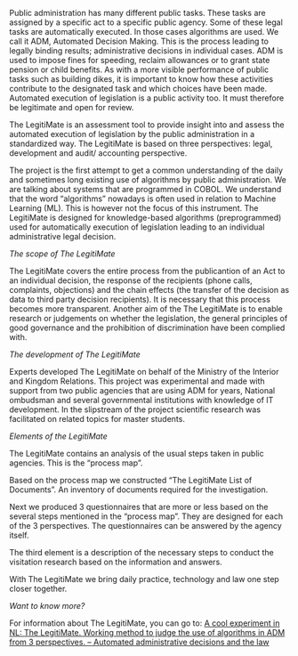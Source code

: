 Public administration has many different public tasks. These tasks are assigned by a specific act to a specific public agency. Some of these legal tasks are automatically executed. In those cases algorithms are used. We call it ADM, Automated Decision Making. This is the process leading to legally binding results; administrative decisions in individual cases. ADM is used to impose fines for speeding, reclaim allowances or to grant state pension or child benefits. As with a more visible performance of public tasks such as building dikes, it is important to know how these activities contribute to the designated task and which choices have been made. Automated execution of legislation is a public activity too. It must therefore be legitimate and open for review.

The LegitiMate is an assessment tool to provide insight into and assess the automated execution of legislation by the public administration in a standardized way. The LegitiMate is based on three perspectives: legal, development and audit/ accounting perspective.

The project is the first attempt to get a common understanding of the daily and sometimes long existing use of algorithms by public administration. We are talking about systems that are programmed in COBOL. We understand that the word “algorithms” nowadays is often used in relation to Machine Learning (ML). This is however not the focus of this instrument. The LegitiMate is designed for knowledge-based algorithms (preprogrammed) used for automatically execution of legislation leading to an individual administrative legal decision.

_The scope of The LegitiMate_

The LegitiMate covers the entire process from the publicantion of an Act to an individual decision, the response of the recipients (phone calls, complaints, objections) and the chain effects (the transfer of the decision as data to third party decision recipients). It is necessary that this process becomes more transparent. Another aim of the The LegitiMate is to enable research or judgements on whether the legislation, the general principles of good governance and the prohibition of discrimination have been complied with.

_The development of The LegitiMate_

Experts developed The LegitiMate on behalf of the Ministry of the Interior and Kingdom Relations. This project was experimental and made with support from two public agencies that are using ADM for years, National ombudsman and several governmental institutions with knowledge of IT development. In the slipstream of the project scientific research was facilitated on related topics for master students.

_Elements of the LegitiMate_

The LegitiMate contains an analysis of the usual steps taken in public agencies. This is the “process map”.

Based on the process map we constructed “The LegitiMate List of Documents”. An inventory of documents required for the investigation.

Next we produced 3 questionnaires that are more or less based on the several steps mentioned in the “process map”. They are designed for each of the 3 perspectives. The questionnaires can be answered by the agency itself.

The third element is a description of the necessary steps to conduct the visitation research based on the information and answers.

With The LegitiMate we bring daily practice, technology and law one step closer together.

_Want to know more?_

For information about The LegitiMate, you can go to: [A cool experiment in NL: The LegitiMate. Working method to judge the use of algorithms in ADM from 3 perspectives. – Automated administrative decisions and the law](https://automatedadministrativedecisionsandthelaw.wordpress.com/2022/03/16/a-cool-experiment-in-nl-the-legitimate-working-method-to-judge-the-use-of-algorithms-in-adm-from-3-perspectives/)